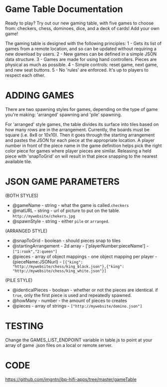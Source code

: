 Game Table Documentation
=============

Ready to play?  Try out our new gaming table, with five games to choose from:  checkers, chess, dominoes, dice, and a deck of cards!  Add your own game!

The gaming table is designed with the following principles:
1 - Gets its list of games from a remote location, and so can be updated without requiring a new download by users.
2 - New games can be defined in a simple JSON data structure.
3 - Games are made for using hand controllers.  Pieces are physical as much as possible.
4 - Simple controls:  reset game, next game, and new seat buttons.
5 - No 'rules' are enforced.  It's up to players to respect each other.  


ADDING GAMES
============

There are two spawning styles for games, depending on the type of game you're making:  'arranged' spawning and 'pile' spawning.

For 'arranged' style games, the table divides its surface into tiles based on how many rows are in the arrangement.   Currently, the boards must be square (i.e. 8x8 or 10x10).  Then it goes through the starting arrangement and pastes the JSON for each piece at the appropriate location. A player number in front of the piece name in the game definition helps pick the right color piece for games where player pieces are similar.  Releasing a held piece with 'snapToGrid' on will result in that piece snapping to the nearest available tile.

JSON GAME PARAMETERS
=============
(BOTH STYLES)
- @gameName - string - what the game is called.```checkers```
- @matURL - string - url of picture to put on the table.  ```http://mywebsite/chekers.jpg```
- @spawnStyle - string - either ```pile``` or ```arranged```.

(ARRANGED STYLE)
- @snapToGrid - boolean - should pieces snap to tiles
- @startingArrangement - 2d array - ['playerNumber:pieceName'] -  ```["1:rook","2:queen"]```
- @pieces - array of object mappings - one object mapping per player -{pieceName:JSONurl} - ```[{"king": "http://mywebsite/chess/king_black.json"},{"king": "http://mywebsite/chess/king_white.json"}]```

(PILE STYLE)
- @identicalPieces - boolean - whether or not the pieces are identical.  if ```true```, only the first piece is used and repeatedly spawned.
- @howMany - number - the amount of pieces to creates
- @pieces - array of strings - ```["http://mywebsite/domino.json"]```


TESTING
=============
Change the GAMES_LIST_ENDPOINT variable in table.js to point at your array of game .json files on a local or remote server.


CODE
=============
https://github.com/imgntn/jbp-hifi-apps/tree/master/gameTable


